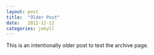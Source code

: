 ```yaml
---
layout: post
title:  "Older Post"
date:   2012-12-12
categories: jekyll
---
```

This is an intentionally older post to test the archive page.